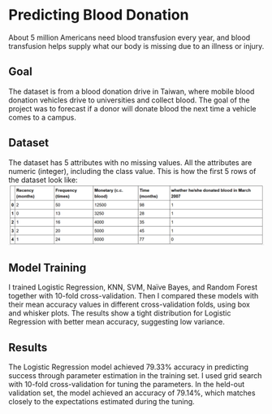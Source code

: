 # Predicting Blood Donation
About 5 million Americans need blood transfusion every year, and blood transfusion helps supply what our body is missing due to an illness or injury.

## Goal
The dataset is from a blood donation drive in Taiwan, where mobile blood donation vehicles drive to universities and collect blood. The goal of the project was to forecast if a donor will donate blood the next time a vehicle comes to a campus.

## Dataset
The dataset has 5 attributes with no missing values. All the attributes are numeric (integer), including the class value. This is how the first 5 rows of the dataset look like:
![Image](https://github.com/heydibyendu/Predicting-Blood-Donation/blob/master/data_head.png)

## Model Training
I trained Logistic Regression, KNN, SVM, Naïve Bayes, and Random Forest together with 10-fold cross-validation. Then I compared these models with their mean accuracy values in different cross-validation folds, using box and whisker plots. The results show a tight distribution for Logistic Regression with better mean accuracy, suggesting low variance.

## Results
The Logistic Regression model achieved 79.33% accuracy in predicting success through parameter estimation in the training set. I used grid search with 10-fold cross-validation for tuning the parameters. In the held-out validation set, the model achieved an accuracy of 79.14%, which matches closely to the expectations estimated during the tuning.
